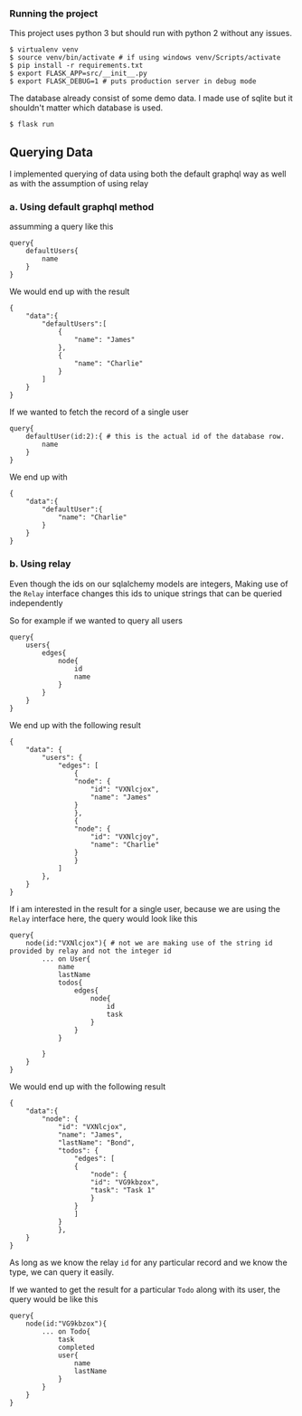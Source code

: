 ### Running the project

This project uses python 3 but should run with python 2 without any issues.

    $ virtualenv venv
    $ source venv/bin/activate # if using windows venv/Scripts/activate
    $ pip install -r requirements.txt
    $ export FLASK_APP=src/__init__.py
    $ export FLASK_DEBUG=1 # puts production server in debug mode

The database already consist of some demo data. I made use of sqlite but it shouldn't matter which database is used.

    $ flask run

## Querying Data
I implemented querying of data using both the default graphql way as well as with the assumption of using relay

### a. Using default graphql method

assumming a query like this

    query{
        defaultUsers{
            name
        }
    }

We would end up with the result 

    {
        "data":{
            "defaultUsers":[
                {
                    "name": "James"
                },
                {
                    "name": "Charlie"
                }
            ]
        }
    }

If we wanted to fetch the record of a single user 

    
    query{
        defaultUser(id:2):{ # this is the actual id of the database row.
            name
        }
    }


We end up with
    
    {
        "data":{
            "defaultUser":{
                "name": "Charlie"
            }
        }
    }

### b. Using relay 
Even though the ids on our sqlalchemy models are integers, Making use of the `Relay` interface changes this ids to unique strings that can be queried independently

So for example if we wanted to query all users

    query{        
        users{
            edges{
                node{
                    id
                    name
                }
            }
        }
    }

We end up with the following result

    {
        "data": {
            "users": {
                "edges": [
                    {
                    "node": {
                        "id": "VXNlcjox",
                        "name": "James"
                    }
                    },
                    {
                    "node": {
                        "id": "VXNlcjoy",
                        "name": "Charlie"
                    }
                    }
                ]
            },
        }
    }

If i am interested in the result for a single user, because we are using the `Relay` interface here, the query would look like this

    query{
        node(id:"VXNlcjox"){ # not we are making use of the string id provided by relay and not the integer id
            ... on User{
                name
                lastName
                todos{
                    edges{
                        node{
                            id
                            task
                        }
                    }
                }

            }
        }
    }

We would end up with the following result

    {
        "data":{
            "node": {
                "id": "VXNlcjox",
                "name": "James",
                "lastName": "Bond",
                "todos": {
                    "edges": [
                    {
                        "node": {
                        "id": "VG9kbzox",
                        "task": "Task 1"
                        }
                    }
                    ]
                }
                },
        }
    }

As long as we know the relay `id` for any particular record and we know the type, we can query it easily.

If we wanted to get the result for a particular `Todo` along with its user, the query would be like this

    query{
        node(id:"VG9kbzox"){
            ... on Todo{
                task
                completed
                user{
                    name
                    lastName
                }
            }
        }
    }